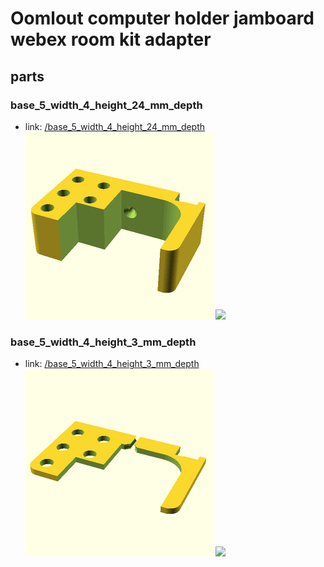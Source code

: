 # Oomlout computer holder jamboard webex room kit adapter


## parts

### base_5_width_4_height_24_mm_depth
* link: [/base_5_width_4_height_24_mm_depth](base_5_width_4_height_24_mm_depth)  
![](base_5_width_4_height_24_mm_depth/3dpr_300.png)  ![](base_5_width_4_height_24_mm_depth/image_300.jpg)
 

### base_5_width_4_height_3_mm_depth
* link: [/base_5_width_4_height_3_mm_depth](base_5_width_4_height_3_mm_depth)  
![](base_5_width_4_height_3_mm_depth/3dpr_300.png)  ![](base_5_width_4_height_3_mm_depth/image_300.jpg)
 

